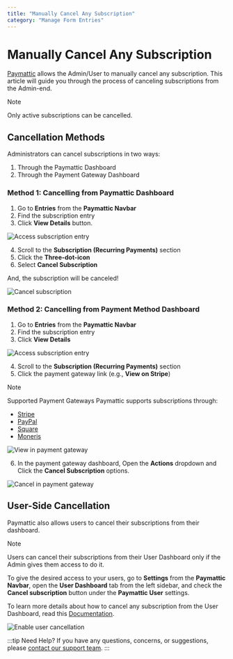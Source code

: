 ```yaml
---
title: "Manually Cancel Any Subscription"
category: "Manage Form Entries"
---
```


# Manually Cancel Any Subscription

[Paymattic](https://paymattic.com/) allows the Admin/User to manually cancel any subscription. This article will guide you through the process of canceling subscriptions from the Admin-end.

> [!NOTE]
> Only active subscriptions can be cancelled.


## Cancellation Methods

Administrators can cancel subscriptions in two ways:
1. Through the Paymattic Dashboard
2. Through the Payment Gateway Dashboard

### Method 1: Cancelling from Paymattic Dashboard

1. Go to **Entries** from the **Paymattic Navbar**
2. Find the subscription entry
3. Click **View Details** button.

![Access subscription entry](/images/manage-form-entries/manually-cancel-any-subscription/Desired-Form-Entry-for-Cancellation-1-2-scaled.webp)

4. Scroll to the **Subscription (Recurring Payments)** section
5. Click the **Three-dot-icon**
6. Select **Cancel Subscription**

And, the subscription will be canceled! 

![Cancel subscription](/images/manage-form-entries/manually-cancel-any-subscription/Cancel-Subscription-1.webp)

### Method 2: Cancelling from Payment Method Dashboard 

1. Go to **Entries** from the **Paymattic Navbar**
2. Find the subscription entry
3. Click **View Details** 

![Access subscription entry](/images/manage-form-entries/manually-cancel-any-subscription/Desired-Form-Entry-for-Cancellation-1-1-scaled.webp)

4. Scroll to the **Subscription (Recurring Payments)** section
5. Click the payment gateway link (e.g., **View on Stripe**)

> [!NOTE]
>Supported Payment Gateways
>Paymattic supports subscriptions through:
>- [Stripe](/how-to-configure-stripe-payment-gateway-in-wordpress-with-paymattic)
>- [PayPal](/how-to-configure-paypal-in-wordpress-with-paymattic)
>- [Square](/how-to-integrate-square-with-paymattic-in-wordpress)
>- [Moneris](/how-to-integrate-moneris-payment-gateway-in-paymattic)

![View in payment gateway](/images/manage-form-entries/manually-cancel-any-subscription/View-on-Stripe.webp)

6. In the payment gateway dashboard, Open the **Actions** dropdown and Click the **Cancel Subscription** options.

![Cancel in payment gateway](/images/manage-form-entries/manually-cancel-any-subscription/Cancel-from-Payment-methods-dashboard-scaled.webp)

## User-Side Cancellation

Paymattic also allows users to cancel their subscriptions from their dashboard.

> [!NOTE]
> Users can cancel their subscriptions from their User Dashboard only if the Admin gives them access to do it.

To give the desired access to your users, go to **Settings** from the **Paymattic Navbar**, open the **User Dashboard** tab from the left sidebar, and check the **Cancel subscription** button under the **Paymattic User** settings.

To learn more details about how to cancel any subscription from the User Dashboard, read this [Documentation](how-to-add-user-dashboard-module-in-paymattic).

![Enable user cancellation](/images/manage-form-entries/manually-cancel-any-subscription/Cancel-Subscription-from-User-End-scaled.webp)

:::tip Need Help?
If you have any questions, concerns, or suggestions, please [contact our support team](https://wpmanageninja.com/support-tickets/).
:::